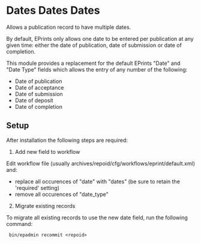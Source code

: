 # Dates Dates Dates #

Allows a publication record to have multiple dates.

By default, EPrints only allows one date to be entered per publication at any given time: either the date of publication, date of submission or date of completion.

This module provides a replacement for the default EPrints "Date" and "Date Type" fields which allows the entry of any number of the following:

 * Date of publication
 * Date of acceptance
 * Date of submission
 * Date of deposit
 * Date of completion

 ## Setup ##

After installation the following steps are required:

1. Add new field to workflow

Edit workflow file (usually archives/repoid/cfg/workflows/eprint/default.xml) and:

 * replace all occurences of "date" with "dates" (be sure to retain the 'required' setting)
 * remove all occurences of "date_type"

2. Migrate existing records

To migrate all existing records to use the new date field, run the following command:

````
 bin/epadmin recommit <repoid>
````
